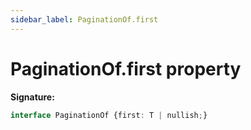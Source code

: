 ```yaml
---
sidebar_label: PaginationOf.first
---
```

# PaginationOf.first property

**Signature:**

```typescript
interface PaginationOf {first: T | nullish;}
```
